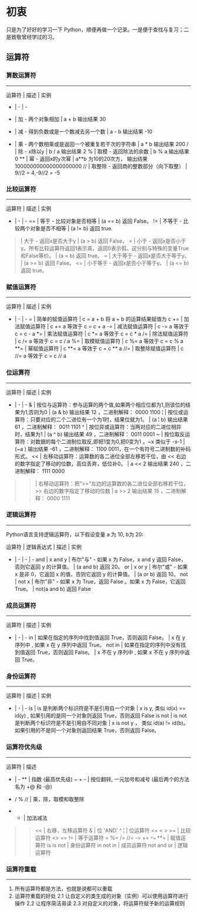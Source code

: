 # 初衷
只是为了好好的学习一下 Python，顺便再做一个记录。一是便于查找与复习；二是致敬曾经学过的习。

## 运算符
### 算数运算符
---

运算符 | 描述 | 实例
- | - | -
+ | 加 - 两个对象相加 | a + b 输出结果 30
- | 减 - 得到负数或是一个数减去另一个数 | a - b 输出结果 -10
* | 乘 - 两个数相乘或是返回一个被重复若干次的字符串 | a * b 输出结果 200
/ | 除 - x除以y | b / a 输出结果 2
% | 取模 - 返回除法的余数 | b % a 输出结果 0
** | 幂 - 返回x的y次幂 | a**b 为10的20次方， 输出结果 100000000000000000000
// | 取整除 - 返回商的整数部分（向下取整） | 9//2 = 4,-9//2 = -5

### 比较运算符
---
运算符 | 描述 | 实例
- | - | -
== | 等于 - 比较对象是否相等 | (a == b) 返回 False。
!= | 不等于 - 比较两个对象是否不相等 | (a != b) 返回 true.
> | 大于 - 返回x是否大于y | (a > b) 返回 False。
< | 小于 - 返回x是否小于y。所有比较运算符返回1表示真，返回0表示假。这分别与特殊的变量True和False等价。 | (a < b) 返回 true。
>= | 大于等于 - 返回x是否大于等于y。 | (a >= b) 返回 False。
<= | 小于等于 -	返回x是否小于等于y。 | (a <= b) 返回 true。

### 赋值运算符
---
运算符 | 描述 | 实例
- | - | -
= | 简单的赋值运算符 | c = a + b 将 a + b 的运算结果赋值为 c
+= | 加法赋值运算符 | c += a 等效于 c = c + a
-= | 减法赋值运算符 | c -= a 等效于 c = c - a
*= | 乘法赋值运算符 | c *= a 等效于 c = c * a
/= | 除法赋值运算符 | c /= a 等效于 c = c / a
%= | 取模赋值运算符 | c %= a 等效于 c = c % a
**= | 幂赋值运算符 | c **= a 等效于 c = c ** a
//= | 取整除赋值运算符 | c //= a 等效于 c = c // a

### 位运算符
---
运算符 | 描述 | 实例
- | - | -
& | 按位与运算符：参与运算的两个值,如果两个相应位都为1,则该位的结果为1,否则为0 | (a & b) 输出结果 12 ，二进制解释： 0000 1100
&#166; | 按位或运算符：只要对应的二个二进位有一个为1时，结果位就为1。 | (a &#166; b) 输出结果 61 ，二进制解释： 0011 1101
^ | 按位异或运算符：当两对应的二进位相异时，结果为1 | (a ^ b) 输出结果 49 ，二进制解释： 0011 0001
~ | 按位取反运算符：对数据的每个二进制位取反,即把1变为0,把0变为1 。~x 类似于 -x-1 | (~a ) 输出结果 -61 ，二进制解释： 1100 0011，在一个有符号二进制数的补码形式。
<< | 左移动运算符：运算数的各二进位全部左移若干位，由 << 右边的数字指定了移动的位数，高位丢弃，低位补0。 | a << 2 输出结果 240 ，二进制解释： 1111 0000
>> | 右移动运算符：把">>"左边的运算数的各二进位全部右移若干位，>> 右边的数字指定了移动的位数 | a >> 2 输出结果 15 ，二进制解释： 0000 1111

### 逻辑运算符
---
Python语言支持逻辑运算符，以下假设变量 a 为 10, b为 20:

运算符 | 逻辑表达式 | 描述 | 实例
- | - | - | -
and | x and y | 布尔"与" - 如果 x 为 False，x and y 返回 False，否则它返回 y 的计算值。 | (a and b) 返回 20。
or | x or y | 布尔"或" - 如果 x 是非 0，它返回 x 的值，否则它返回 y 的计算值。 | (a or b) 返回 10。
not | not x | 布尔"非" - 如果 x 为 True，返回 False 。如果 x 为 False，它返回 True。 | not(a and b) 返回 False

### 成员运算符
---
运算符 | 描述 | 实例
- | - | -
in | 如果在指定的序列中找到值返回 True，否则返回 False。 | x 在 y 序列中 , 如果 x 在 y 序列中返回 True。
not in | 如果在指定的序列中没有找到值返回 True，否则返回 False。 | x 不在 y 序列中 , 如果 x 不在 y 序列中返回 True。

### 身份运算符
---
运算符 | 描述 | 实例
- | - | -
is | is 是判断两个标识符是不是引用自一个对象 | x is y, 类似 id(x) == id(y) , 如果引用的是同一个对象则返回 True，否则返回 False
is not | is not 是判断两个标识符是不是引用自不同对象 | x is not y ， 类似 id(a) != id(b)。如果引用的不是同一个对象则返回结果 True，否则返回 False。

### 运算符优先级
---
运算符 | 描述
- | -
** | 指数 (最高优先级)
~ + - | 按位翻转, 一元加号和减号 (最后两个的方法名为 +@ 和 -@)
* / % // | 乘，除，取模和取整除
+ - | 加法减法
>> << | 右移，左移运算符
& | 位 'AND'
^ &#166; | 位运算符
<= < > >= | 比较运算符
<> == != | 等于运算符
= %= /= //= -= += `*=` **= | 赋值运算符
is is not | 身份运算符
in not in | 成员运算符
not and or | 逻辑运算符

### 运算符重载
---
1. 所有运算符都是方法，也就是说都可以重载
2. 运算符重载的好处
	2.1 让自定义的类生成的对象（实例）可以使用运算符进行操作
	2.2 让程序简洁易读
	2.3 对自定义的对象，将运算符赋予新的运算规则

